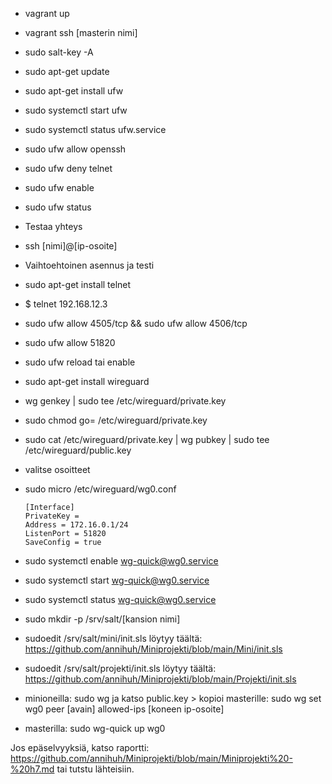 - vagrant up
- vagrant ssh [masterin nimi]
- sudo salt-key -A
- sudo apt-get update
- sudo apt-get install ufw
- sudo systemctl start ufw
- sudo systemctl status ufw.service
- sudo ufw allow openssh
- sudo ufw deny telnet
- sudo ufw enable
- sudo ufw status
- Testaa yhteys
- ssh [nimi]@[ip-osoite]
- Vaihtoehtoinen asennus ja testi
- sudo apt-get install telnet
- $ telnet 192.168.12.3
- sudo ufw allow 4505/tcp && sudo ufw allow 4506/tcp
- sudo ufw allow 51820
- sudo ufw reload tai enable
    
- sudo apt-get install wireguard
- wg genkey | sudo tee /etc/wireguard/private.key
- sudo chmod go= /etc/wireguard/private.key
- sudo cat /etc/wireguard/private.key | wg pubkey | sudo tee /etc/wireguard/public.key
- valitse osoitteet
- sudo micro /etc/wireguard/wg0.conf 

      [Interface]
      PrivateKey = 
      Address = 172.16.0.1/24
      ListenPort = 51820
      SaveConfig = true

- sudo systemctl enable wg-quick@wg0.service
- sudo systemctl start wg-quick@wg0.service
- sudo systemctl status wg-quick@wg0.service   
- sudo mkdir -p /srv/salt/[kansion nimi]
- sudoedit /srv/salt/mini/init.sls löytyy täältä: https://github.com/annihuh/Miniprojekti/blob/main/Mini/init.sls
- sudoedit /srv/salt/projekti/init.sls löytyy täältä: https://github.com/annihuh/Miniprojekti/blob/main/Projekti/init.sls
- minioneilla: sudo wg ja katso public.key > kopioi masterille: sudo wg set wg0 peer [avain] allowed-ips [koneen ip-osoite]
- masterilla: sudo wg-quick up wg0 
    
Jos epäselvyyksiä, katso raportti: https://github.com/annihuh/Miniprojekti/blob/main/Miniprojekti%20-%20h7.md tai tutstu lähteisiin.
